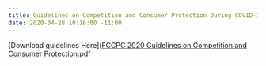 ```yaml
---
title: Guidelines on Competition and Consumer Protection During COVID-19 Pandemic
date: 2020-04-28 10:16:00 -11:00
---
```


[Download guidelines Here]([FCCPC 2020 Guidelines on Competition and Consumer Protection.pdf](/uploads/FCCPC%202020%20Guidelines%20on%20Competition%20and%20Consumer%20Protection.pdf)